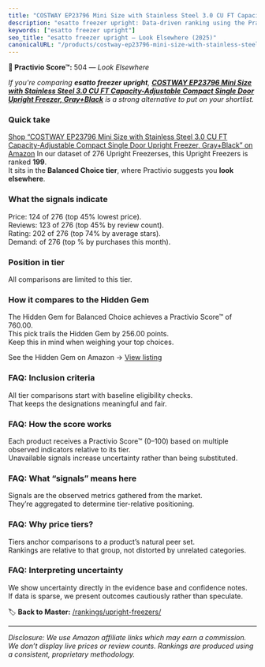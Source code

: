 ```yaml
---
title: "COSTWAY EP23796 Mini Size with Stainless Steel 3.0 CU FT Capacity-Adjustable Compact Single Door Upright Freezer, Gray+Black"
description: "esatto freezer upright: Data-driven ranking using the Practivio Score™. Positioned by quality, value, demand, findability, momentum."
keywords: ["esatto freezer upright"]
seo_title: "esatto freezer upright — Look Elsewhere (2025)"
canonicalURL: "/products/costway-ep23796-mini-size-with-stainless-steel-30-cu-ft-capacity-adjustable-compact-single-door-upright-freezer-grayblack-B07K7HRWKN/"
---
```


**🚫 Practivio Score™:** 504 — _Look Elsewhere_


*If you're comparing **esatto freezer upright**, **[COSTWAY EP23796 Mini Size with Stainless Steel 3.0 CU FT Capacity-Adjustable Compact Single Door Upright Freezer, Gray+Black](https://www.amazon.com/dp/B07K7HRWKN?tag=practivio-20)** is a strong alternative to put on your shortlist.*
### Quick take
[Shop “COSTWAY EP23796 Mini Size with Stainless Steel 3.0 CU FT Capacity-Adjustable Compact Single Door Upright Freezer, Gray+Black” on Amazon](https://www.amazon.com/dp/B07K7HRWKN?tag=practivio-20)
In our dataset of 276 Upright Freezerses, this Upright Freezers is ranked **199**.  
It sits in the **Balanced Choice tier**, where Practivio suggests you **look elsewhere**.

### What the signals indicate
Price: 124 of 276 (top 45% lowest price).  
Reviews: 123 of 276 (top 45% by review count).  
Rating: 202 of 276 (top 74% by average stars).  
Demand:  of 276 (top % by purchases this month).

### Position in tier
All comparisons are limited to this tier.

### How it compares to the Hidden Gem
The Hidden Gem for Balanced Choice achieves a Practivio Score™ of 760.00.  
This pick trails the Hidden Gem by 256.00 points.  
Keep this in mind when weighing your top choices.  

See the Hidden Gem on Amazon → [View listing](https://www.amazon.com/dp/B08P6CS4SW?tag=practivio-20)

### FAQ: Inclusion criteria
All tier comparisons start with baseline eligibility checks.  
That keeps the designations meaningful and fair.

### FAQ: How the score works
Each product receives a Practivio Score™ (0–100) based on multiple observed indicators relative to its tier.  
Unavailable signals increase uncertainty rather than being substituted.

### FAQ: What “signals” means here
Signals are the observed metrics gathered from the market.  
They’re aggregated to determine tier-relative positioning.

### FAQ: Why price tiers?
Tiers anchor comparisons to a product’s natural peer set.  
Rankings are relative to that group, not distorted by unrelated categories.

### FAQ: Interpreting uncertainty
We show uncertainty directly in the evidence base and confidence notes.  
If data is sparse, we present outcomes cautiously rather than speculate.


🏷️ **Back to Master:** [/rankings/upright-freezers/](/rankings/upright-freezers/)

---
_Disclosure: We use Amazon affiliate links which may earn a commission. We don’t display live prices or review counts. Rankings are produced using a consistent, proprietary methodology._
